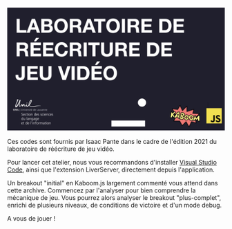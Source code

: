 ![Image_accueil](image_accueil.jpeg)

Ces codes sont fournis par Isaac Pante dans le cadre de l'édition 2021 du laboratoire de réécriture de jeu vidéo.

Pour lancer cet atelier, nous vous recommandons d'installer [Visual Studio Code](https://code.visualstudio.com/), ainsi que l'extension LiverServer, directement depuis l'application.

Un breakout "initial" en Kaboom.js largement commenté vous attend dans cette archive. Commencez par l'analyser pour bien comprendre la mécanique de jeu. Vous pourrez alors analyser le breakout "plus-complet", enrichi de plusieurs niveaux, de conditions de victoire et d'un mode debug.

A vous de jouer !
